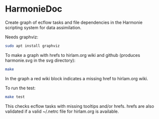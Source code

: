 # HarmonieDoc

Create graph of ecflow tasks and file dependencies in the Harmonie scripting system for data assimilation. 

Needs graphviz:

```bash
sudo apt install graphviz
```

To make a graph  with hrefs to hirlam.org wiki and github (produces harmonie.svg in the svg directory):

```bash
make
```

In the graph a red wiki block indicates a missing href to hirlam.org wiki.  


To run the test: 
```bash
make test
```
This checks ecflow tasks with missing tooltips and/or hrefs.
hrefs are also validated if a valid ~/.netrc file for hirlam.org is available. 

